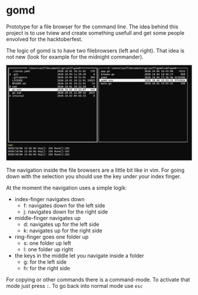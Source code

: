 # gomd

Prototype for a file browser for the command line. The idea behind this project is to use tview and create something usefull and get some people envolved for the hacktoberfest. 

The logic of gomd is to have two filebrowsers (left and right). That idea is not new (look for example for the midnight commander).


![gomd screenshot](gomd_screenshot.png)


The navigation inside the file browsers are a little bit like in vim. For going down with the selection you should use the key under your index finger. 


At the moment the navigation uses a simple logik:

* index-finger navigates down
    * f: navigates down for the left side
    * j: navigates down for the right side
* middle-finger navigates up
    * d: navigates up for the left side
    * k: navigates up for the right side
* ring-finger goes one folder up
    * s: one folder up left
    * l: one folder up right
* the keys in the middle let you navigate inside a folder
    * g: for the left side
    * h: for the right side

For copying or other commands there is a command-mode. To activate that mode just press `:`. To go back into normal mode use `esc`